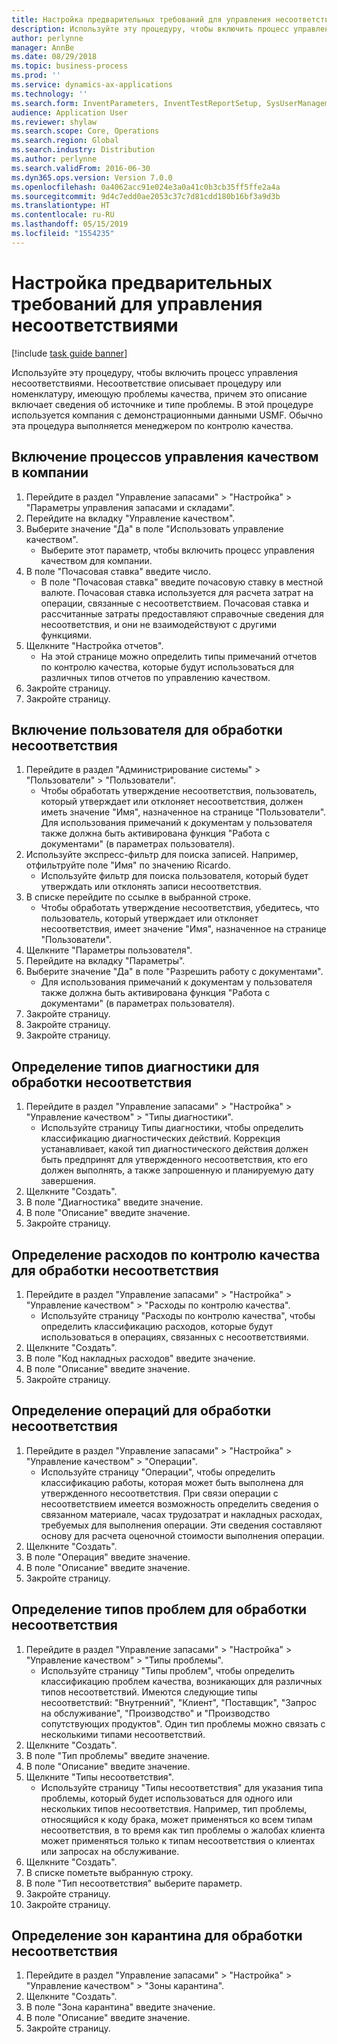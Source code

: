 ```yaml
---
title: Настройка предварительных требований для управления несоответствиями
description: Используйте эту процедуру, чтобы включить процесс управления несоответствиями.
author: perlynne
manager: AnnBe
ms.date: 08/29/2018
ms.topic: business-process
ms.prod: ''
ms.service: dynamics-ax-applications
ms.technology: ''
ms.search.form: InventParameters, InventTestReportSetup, SysUserManagement, SysUserSetup, InventTestDiagnosticType, InventTestMiscCharges, InventTestOperation, InventProblemType, InventProblemTypeSetup, InventQuarantineZone
audience: Application User
ms.reviewer: shylaw
ms.search.scope: Core, Operations
ms.search.region: Global
ms.search.industry: Distribution
ms.author: perlynne
ms.search.validFrom: 2016-06-30
ms.dyn365.ops.version: Version 7.0.0
ms.openlocfilehash: 0a4062acc91e024e3a0a41c0b3cb35ff5ffe2a4a
ms.sourcegitcommit: 9d4c7edd0ae2053c37c7d81cdd180b16bf3a9d3b
ms.translationtype: HT
ms.contentlocale: ru-RU
ms.lasthandoff: 05/15/2019
ms.locfileid: "1554235"
---
```

# <a name="set-up-prerequisites-for-nonconformance-management"></a>Настройка предварительных требований для управления несоответствиями

[!include [task guide banner](../../includes/task-guide-banner.md)]

Используйте эту процедуру, чтобы включить процесс управления несоответствиями. Несоответствие описывает процедуру или номенклатуру, имеющую проблемы качества, причем это описание включает сведения об источнике и типе проблемы. В этой процедуре используется компания с демонстрационными данными USMF. Обычно эта процедура выполняется менеджером по контролю качества.


## <a name="enable-quality-management-processes-within-the-company"></a>Включение процессов управления качеством в компании
1. Перейдите в раздел "Управление запасами" > "Настройка" > "Параметры управления запасами и складами".
2. Перейдите на вкладку "Управление качеством".
3. Выберите значение "Да" в поле "Использовать управление качеством".
    * Выберите этот параметр, чтобы включить процесс управления качеством для компании.  
4. В поле "Почасовая ставка" введите число.
    * В поле "Почасовая ставка" введите почасовую ставку в местной валюте. Почасовая ставка используется для расчета затрат на операции, связанные с несоответствием. Почасовая ставка и рассчитанные затраты предоставляют справочные сведения для несоответствия, и они не взаимодействуют с другими функциями.  
5. Щелкните "Настройка отчетов".
    * На этой странице можно определить типы примечаний отчетов по контролю качества, которые будут использоваться для различных типов отчетов по управлению качеством.  
6. Закройте страницу.
7. Закройте страницу.

## <a name="enable-user-for-nonconformance-processing"></a>Включение пользователя для обработки несоответствия
1. Перейдите в раздел "Администрирование системы" > "Пользователи" > "Пользователи".
    * Чтобы обработать утверждение несоответствия, пользователь, который утверждает или отклоняет несоответствия, должен иметь значение "Имя", назначенное на странице "Пользователи". Для использования примечаний к документам у пользователя также должна быть активирована функция "Работа с документами" (в параметрах пользователя).  
2. Используйте экспресс-фильтр для поиска записей. Например, отфильтруйте поле "Имя" по значению Ricardo.
    * Используйте фильтр для поиска пользователя, который будет утверждать или отклонять записи несоответствия.  
3. В списке перейдите по ссылке в выбранной строке.
    * Чтобы обработать утверждение несоответствия, убедитесь, что пользователь, который утверждает или отклоняет несоответствия, имеет значение "Имя", назначенное на странице "Пользователи".  
4. Щелкните "Параметры пользователя".
5. Перейдите на вкладку "Параметры".
6. Выберите значение "Да" в поле "Разрешить работу с документами".
    * Для использования примечаний к документам у пользователя также должна быть активирована функция "Работа с документами" (в параметрах пользователя).  
7. Закройте страницу.
8. Закройте страницу.
9. Закройте страницу.

## <a name="define-diagnostic-types-for-nonconformance-processing"></a>Определение типов диагностики для обработки несоответствия
1. Перейдите в раздел "Управление запасами" > "Настройка" > "Управление качеством" > "Типы диагностики".
    * Используйте страницу Типы диагностики, чтобы определить классификацию диагностических действий. Коррекция устанавливает, какой тип диагностического действия должен быть предпринят для утвержденного несоответствия, кто его должен выполнять, а также запрошенную и планируемую дату завершения.  
2. Щелкните "Создать".
3. В поле "Диагностика" введите значение.
4. В поле "Описание" введите значение.
5. Закройте страницу.

## <a name="define-quality-charges-for-nonconformance-processing"></a>Определение расходов по контролю качества для обработки несоответствия
1. Перейдите в раздел "Управление запасами" > "Настройка" > "Управление качеством" > "Расходы по контролю качества".
    * Используйте страницу "Расходы по контролю качества", чтобы определить классификацию расходов, которые будут использоваться в операциях, связанных с несоответствиями.  
2. Щелкните "Создать".
3. В поле "Код накладных расходов" введите значение.
4. В поле "Описание" введите значение.
5. Закройте страницу.

## <a name="define-the-operations-for-nonconformance-processing"></a>Определение операций для обработки несоответствия
1. Перейдите в раздел "Управление запасами" > "Настройка" > "Управление качеством" > "Операции".
    * Используйте страницу "Операции", чтобы определить классификацию работы, которая может быть выполнена для утвержденного несоответствия. При связи операции с несоответствием имеется возможность определить сведения о связанном материале, часах трудозатрат и накладных расходах, требуемых для выполнения операции. Эти сведения составляют основу для расчета оценочной стоимости выполнения операции.  
2. Щелкните "Создать".
3. В поле "Операция" введите значение.
4. В поле "Описание" введите значение.
5. Закройте страницу.

## <a name="define-problem-types-for-nonconformance-processing"></a>Определение типов проблем для обработки несоответствия
1. Перейдите в раздел "Управление запасами" > "Настройка" > "Управление качеством" > "Типы проблемы".
    * Используйте страницу "Типы проблем", чтобы определить классификацию проблем качества, возникающих для различных типов несоответствий. Имеются следующие типы несоответствий: "Внутренний", "Клиент", "Поставщик", "Запрос на обслуживание", "Производство" и "Производство сопутствующих продуктов". Один тип проблемы можно связать с несколькими типами несоответствий.  
2. Щелкните "Создать".
3. В поле "Тип проблемы" введите значение.
4. В поле "Описание" введите значение.
5. Щелкните "Типы несоответствия".
    * Используйте страницу "Типы несоответствия" для указания типа проблемы, который будет использоваться для одного или нескольких типов несоответствия. Например, тип проблемы, относящийся к коду брака, может применяться ко всем типам несоответствия, в то время как тип проблемы о жалобах клиента может применяться только к типам несоответствия о клиентах или запросах на обслуживание.  
6. Щелкните "Создать".
7. В списке пометьте выбранную строку.
8. В поле "Тип несоответствия" выберите параметр.
9. Закройте страницу.
10. Закройте страницу.

## <a name="define-quarantine-zones-for-nonconformance-processing"></a>Определение зон карантина для обработки несоответствия
1. Перейдите в раздел "Управление запасами" > "Настройка" > "Управление качеством" > "Зоны карантина".
2. Щелкните "Создать".
3. В поле "Зона карантина" введите значение.
4. В поле "Описание" введите значение.
5. Закройте страницу.

